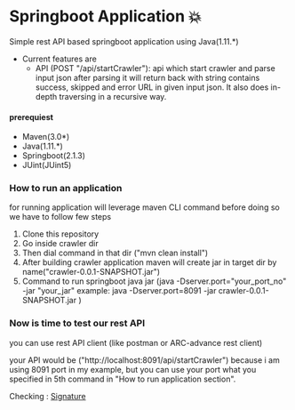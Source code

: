 # Springboot Application :boom:

Simple rest API based springboot application using Java(1.11.*)

+ Current features are
    - API (POST "/api/startCrawler"): api which start crawler and parse input json after parsing it will return back with string contains success, skipped and error URL in given input json. It also does in-depth traversing in a recursive way.


#### prerequiest 
- Maven(3.0*) 
- Java(1.11.*)
- Springboot(2.1.3)
- JUint(JUint5)

### How to run an application 
for running application will leverage maven CLI command before doing so we have to follow few steps

1. Clone this repository 
2. Go inside crawler dir
3. Then dial command in that dir ("mvn clean install") 
4. After building crawler application maven will create jar in target dir by name("crawler-0.0.1-SNAPSHOT.jar")
5. Command to run springboot java jar (java -Dserver.port="your_port_no" -jar "your_jar" example: java -Dserver.port=8091 -jar crawler-0.0.1-SNAPSHOT.jar
)

### Now is time to test our rest API 
you can use rest API client (like postman or ARC-advance rest client)

your API would be ("http://localhost:8091/api/startCrawler") because i am using 8091 port in my example, but you can use your port what you specified in 5th command in  "How to run application section".  

Checking : [Signature](https://lalitv92.github.io/)  
